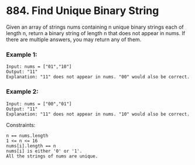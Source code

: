 # 884. Find Unique Binary String


Given an array of strings nums containing n unique binary strings each of length n, return a binary string of length n that does not appear in nums. If there are multiple answers, you may return any of them.



 

### Example 1:
```
Input: nums = ["01","10"]
Output: "11"
Explanation: "11" does not appear in nums. "00" would also be correct.
```

### Example 2:
```
Input: nums = ["00","01"]
Output: "11"
Explanation: "11" does not appear in nums. "10" would also be correct.
 ```

Constraints:
```
n == nums.length
1 <= n <= 16
nums[i].length == n
nums[i] is either '0' or '1'.
All the strings of nums are unique.
```